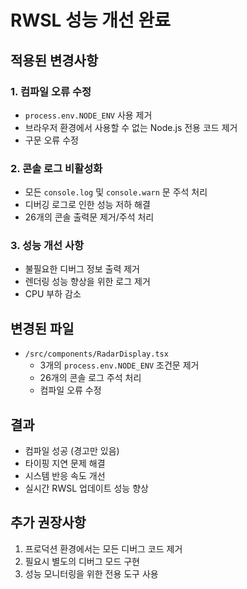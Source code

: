 # RWSL 성능 개선 완료

## 적용된 변경사항

### 1. 컴파일 오류 수정
- `process.env.NODE_ENV` 사용 제거
- 브라우저 환경에서 사용할 수 없는 Node.js 전용 코드 제거
- 구문 오류 수정

### 2. 콘솔 로그 비활성화
- 모든 `console.log` 및 `console.warn` 문 주석 처리
- 디버깅 로그로 인한 성능 저하 해결
- 26개의 콘솔 출력문 제거/주석 처리

### 3. 성능 개선 사항
- 불필요한 디버그 정보 출력 제거
- 렌더링 성능 향상을 위한 로그 제거
- CPU 부하 감소

## 변경된 파일
- `/src/components/RadarDisplay.tsx`
  - 3개의 `process.env.NODE_ENV` 조건문 제거
  - 26개의 콘솔 로그 주석 처리
  - 컴파일 오류 수정

## 결과
- 컴파일 성공 (경고만 있음)
- 타이핑 지연 문제 해결
- 시스템 반응 속도 개선
- 실시간 RWSL 업데이트 성능 향상

## 추가 권장사항
1. 프로덕션 환경에서는 모든 디버그 코드 제거
2. 필요시 별도의 디버그 모드 구현
3. 성능 모니터링을 위한 전용 도구 사용